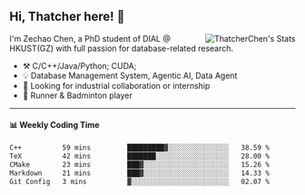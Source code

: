 ## Hi, Thatcher here! :wave:

<img align="right" src="https://github-readme-stats.vercel.app/api?username=thatcherchen&title_color=333&text_color=777" alt="ThatcherChen's Stats" >

I'm Zechao Chen, a PhD student of DIAL @ HKUST(GZ) with full passion for database-related research.

- :hammer_and_pick:  C/C++/Java/Python; CUDA;
- :bulb:  Database Management System, Agentic AI, Data Agent
- :telescope:  Looking for industrial collaboration or internship
- :seedling:  Runner & Badminton player

---

#### :bar_chart: Weekly Coding Time

<!--START_SECTION:waka-->

```txt
C++          59 mins         █████████▓░░░░░░░░░░░░░░░   38.59 %
TeX          42 mins         ███████░░░░░░░░░░░░░░░░░░   28.00 %
CMake        23 mins         ███▓░░░░░░░░░░░░░░░░░░░░░   15.26 %
Markdown     21 mins         ███▓░░░░░░░░░░░░░░░░░░░░░   14.33 %
Git Config   3 mins          ▓░░░░░░░░░░░░░░░░░░░░░░░░   02.07 %
```

<!--END_SECTION:waka-->
